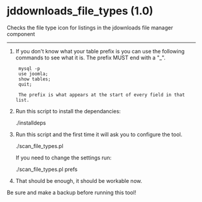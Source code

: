 # jddownloads_file_types (1.0)
Checks the file type icon for listings in the jdownloads file manager component

***

1. If you don't know what your table prefix is you can use the following commands to see what it is. The prefix MUST end with a "_".

        mysql -p
        use joomla;
        show tables;
        quit;

        The prefix is what appears at the start of every field in that list.

2. Run this script to install the dependancies:

	./installdeps

3. Run this script and the first time it will ask you to configure the tool.

	./scan_file_types.pl

	If you need to change the settings run:

	./scan_file_types.pl prefs

4. That should be enough, it should be workable now.

Be sure and make a backup before running this tool!

